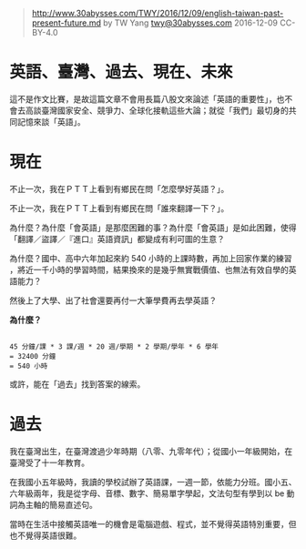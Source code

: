 ﻿> http://www.30abysses.com/TWY/2016/12/09/english-taiwan-past-present-future.md
> by TW Yang <twy@30abysses.com> 2016-12-09 CC-BY-4.0

# 英語、臺灣、過去、現在、未來

這不是作文比賽，是故這篇文章不會用長篇八股文來論述「英語的重要性」，也不
會去高談臺灣國家安全、競爭力、全球化接軌這些大論；就從「我們」最切身的共
同記憶來談「英語」。


# 現在

不止一次，我在ＰＴＴ上看到有鄉民在問「怎麼學好英語？」。

不止一次，我在ＰＴＴ上看到有鄉民在問「誰來翻譯一下？」。

為什麼？為什麼「會英語」是那麼困難的事？為什麼「會英語」是如此困難，使得
「翻譯／盜譯／『進口』英語資訊」都變成有利可圖的生意？

為什麼？國中、高中六年加起來約 540  小時的上課時數，再加上回家作業的練習
，將近一千小時的學習時間，結果換來的是幾乎無實戰價值、也無法有效自學的英
語能力？

然後上了大學、出了社會還要再付一大筆學費再去學英語？

**為什麼？**

```

45 分鐘/課 * 3 課/週 * 20 週/學期 * 2 學期/學年 * 6 學年
= 32400 分鐘
= 540 小時

```

或許，能在「過去」找到答案的線索。


# 過去

我在臺灣出生，在臺灣渡過少年時期（八零、九零年代）；從國小一年級開始，在
臺灣受了十一年教育。

在我國小五年級時，我讀的學校試辦了英語課，一週一節，依能力分班。國小五、
六年級兩年，我是從字母、音標、數字、簡易單字學起，文法句型有學到以 be 動
詞為主軸的簡易直述句。

當時在生活中接觸英語唯一的機會是電腦遊戲、程式，並不覺得英語特別重要，但
也不覺得英語很難。
